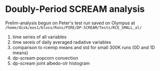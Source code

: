 # Doubly-Period SCREAM analysis

Prelim-analysis begun on Peter's test run saved on Olympus at ```/home/disk/eos1/bloss/Runs/PIRE/DP-SCREAM/Tests/RCE_SMALL_al/```
1. time series of all variables 
2. time sereis of daily averaged radiative variables
3. comparison to rcemip means and std for small 300K runs (0D and 1D means)
4. dp-scream popcorn convection
5. dp-scream joint albedo-olr histogram

